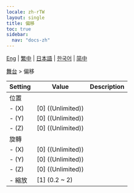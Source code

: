 ```yaml
---
locale: zh-rTW
layout: single
title: 偏移
toc: true
sidebar:
  nav: "docs-zh"
---
```

[Eng](/dancexr/menu/2025.4/stage/offset) | [繁中](/tw/dancexr/menu/2025.4/stage/offset) | [日本語](/jp/dancexr/menu/2025.4/stage/offset) | [한국어](/kr/dancexr/menu/2025.4/stage/offset) | [简中](/zh/dancexr/menu/2025.4/stage/offset)

[舞台](../menu#舞台) > 偏移



| Setting | Value | Description |
| :--- | --- | :--- |
| 位置 || 
|- (X) | [0] ((Unlimited)) | 
|- (Y) | [0] ((Unlimited)) | 
|- (Z) | [0] ((Unlimited)) | 
| 旋轉 || 
|- (X) | [0] ((Unlimited)) | 
|- (Y) | [0] ((Unlimited)) | 
|- (Z) | [0] ((Unlimited)) | 
|- 縮放 | [1] (0.2 ~ 2) | 
